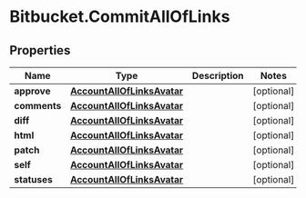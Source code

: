 # Bitbucket.CommitAllOfLinks

## Properties

Name | Type | Description | Notes
------------ | ------------- | ------------- | -------------
**approve** | [**AccountAllOfLinksAvatar**](AccountAllOfLinksAvatar.md) |  | [optional] 
**comments** | [**AccountAllOfLinksAvatar**](AccountAllOfLinksAvatar.md) |  | [optional] 
**diff** | [**AccountAllOfLinksAvatar**](AccountAllOfLinksAvatar.md) |  | [optional] 
**html** | [**AccountAllOfLinksAvatar**](AccountAllOfLinksAvatar.md) |  | [optional] 
**patch** | [**AccountAllOfLinksAvatar**](AccountAllOfLinksAvatar.md) |  | [optional] 
**self** | [**AccountAllOfLinksAvatar**](AccountAllOfLinksAvatar.md) |  | [optional] 
**statuses** | [**AccountAllOfLinksAvatar**](AccountAllOfLinksAvatar.md) |  | [optional] 


